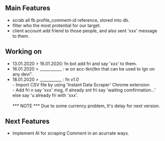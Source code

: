 ## Main Features

- scrab all fb profile_comment-id reference, stored into db.
- filter who the most protential for our target.
- client account add friend to those people, and also sent 'xxx' message to them.

## Working on
* 13.01.2020 > 16.01.2020: fn bot add fri and say 'xxx' to them.
* 16.01.2020 > ___________ : w on acc-tkn(tkn that can be used to lgn on any devi".
* 18.01.2020 > ___________ : fn v1.0 <br />
			    - Import CSV file by using 'Instant Data Scraper' Chrome extension <br />
			    - Add fri n say 'xxx' msg, if already snt fri say 'waiting comfirmation...' else say 'u already fri with 'xxx'. <br /><br />
*** NOTE *** Due to some currency problem, It's delay for next version.

## Next Features
- Implement AI for scraping Comment in an acurrate ways.

